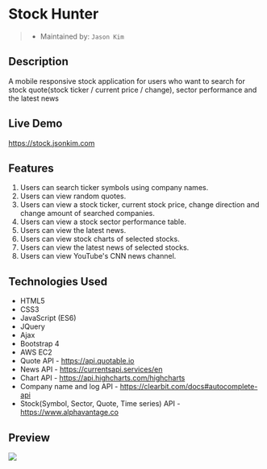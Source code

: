 # Stock Hunter
> - Maintained by: `Jason Kim`

## Description
A mobile responsive stock application for users who want to search for stock quote(stock ticker / current price / change), sector performance and the latest news

## Live Demo
https://stock.jsonkim.com

## Features
 1. Users can search ticker symbols using company names.
 2. Users can view random quotes.
 3. Users can view a stock ticker, current stock price, change direction and change amount of searched companies.
 4. Users can view a stock sector performance table.
 5. Users can view the latest news.
 6. Users can view stock charts of selected stocks.
 7. Users can view the latest news of selected stocks.
 8. Users can view YouTube's CNN news channel. 

## Technologies Used
  - HTML5
  - CSS3
  - JavaScript (ES6)
  - JQuery
  - Ajax
  - Bootstrap 4
  - AWS EC2
  - Quote API - https://api.quotable.io
  - News API - https://currentsapi.services/en
  - Chart API - https://api.highcharts.com/highcharts
  - Company name and log API - https://clearbit.com/docs#autocomplete-api
  - Stock(Symbol, Sector, Quote, Time series) API - https://www.alphavantage.co
  
## Preview
<img src="img/stock-hunter-screenshot.gif">
